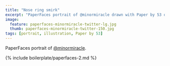 ```yaml
---
title: "Nose ring smirk"
excerpt: "PaperFaces portrait of @minormiracle drawn with Paper by 53 on an iPad."
image: 
  feature: paperfaces-minormiracle-twitter-lg.jpg
  thumb: paperfaces-minormiracle-twitter-150.jpg
tags: [portrait, illustration, Paper by 53]
---
```


PaperFaces portrait of [@minormiracle](http://twitter.com/minormiracle).

{% include boilerplate/paperfaces-2.md %}